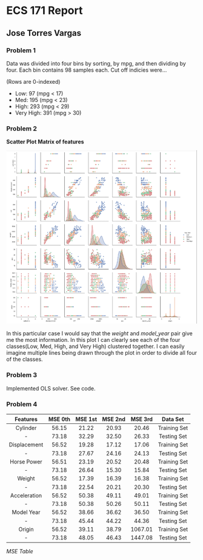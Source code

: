 # ECS 171 Report

## Jose Torres Vargas

### Problem 1

Data was divided into four bins by sorting, by mpg, and then dividing by four.
Each bin contains 98 samples each. Cut off indicies were... 

(Rows are 0-indexed)
* Low: 97 (mpg < 17)
* Med: 195 (mpg < 23)
* High: 293 (mpg < 29)
* Very High: 391 (mpg > 30)

### Problem 2

**Scatter Plot Matrix of features**

![Scatter Plot Matrix](https://github.com/joser1996/ECS171/blob/master/ScatterPlotMat.PNG "Scatter Matrix")

In this particular case I would say that the *weight* and *model_year* pair
give me the most information. In this plot I can clearly see each of the
four classes(Low, Med, High, and Very High) clustered together. I can
easily imagine multiple lines being drawn through the plot in order to divide
all four of the classes.

### Problem 3
Implemented OLS solver. See code.

### Problem 4

| Features | MSE 0th | MSE 1st | MSE 2nd | MSE 3rd | Data Set |
|:--------:|:-------:|:-------:|:-------:|:-------:|:--------:|
|Cylinder | 56.15 | 21.22 | 20.93 | 20.46 | Training Set|
|-| 73.18 | 32.29 | 32.50 | 26.33 | Testing Set |
|Displacement| 56.52 | 19.28 | 17.12 | 17.06 | Training Set|
|-| 73.18 | 27.67 | 24.16 | 24.13 | Testing Set|
|Horse Power| 56.51 | 23.19 | 20.52 | 20.48 | Training Set|
|-|73.18 | 26.64 | 15.30 | 15.84 | Testing Set|
|Weight | 56.52 | 17.39 | 16.39 | 16.38 | Training Set|
|-| 73.18 | 22.54 | 20.21 | 20.30 | Testing Set|
|Acceleration| 56.52 | 50.38 | 49.11 | 49.01 | Training Set|
|-| 73.18 | 50.38 | 50.26 | 50.11 | Testing Set|
|Model Year| 56.52 | 38.66 | 36.62 | 36.50 | Training Set|
|-| 73.18 | 45.44 | 44.22 |44.36 | Testing Set|
|Origin| 56.52 | 39.11 | 38.79 | 1067.01 |Training Set|
|-| 73.18 | 48.05 | 46.43 | 1447.08 | Testing Set|
*MSE Table*


